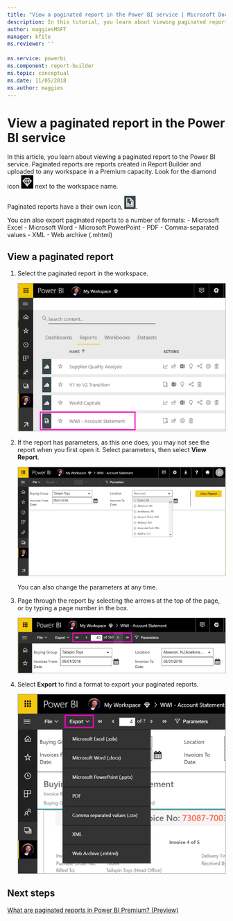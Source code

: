 ```yaml
---
title: "View a paginated report in the Power BI service | Microsoft Docs"
description: In this tutorial, you learn about viewing paginated reports in the Power BI service.  
author: maggiesMSFT
manager: kfile
ms.reviewer: ''

ms.service: powerbi
ms.component: report-builder
ms.topic: conceptual
ms.date: 11/05/2018
ms.author: maggies
---
```


# View a paginated report in the Power BI service

In this article, you learn about viewing a paginated report to the Power BI service. Paginated reports are reports created in Report Builder and uploaded to any  workspace in a Premium capacity. Look for the diamond icon ![Power BI Premium capacity diamond icon](media/paginated-reports-save-to-power-bi-service/premium-diamond.png) next to the workspace name. 

Paginated reports have a their own icon, ![Paginated report icon](media/paginated-reports-view-in-power-bi-service/power-bi-paginated-report-icon.png).

You can also export paginated reports to a number of formats: 
    - Microsoft Excel
    - Microsoft Word
    - Microsoft PowerPoint
    - PDF
    - Comma-separated values
    - XML
    - Web archive (.mhtml)

## View a paginated report

1. Select the paginated report in the workspace.

    ![Paginated report in the Power BI service](media/paginated-reports-view-in-power-bi-service/power-bi-paginated-report-in-service.png)

2. If the report has parameters, as this one does, you may not see the report when you first open it. Select parameters, then select **View Report**. 

     ![Select parameters to view the report](media/paginated-reports-view-in-power-bi-service/power-bi-paginated-select-parameters.png)

    You can also change the parameters at any time.

1. Page through the report by selecting the arrows at the top of the page, or by typing a page number in the box.
    
   ![Page through the report](media/paginated-reports-view-in-power-bi-service/power-bi-paginated-page-thru-report.png)

4. Select **Export** to find a format to export your paginated reports.

    ![Select an export format](media/paginated-reports-view-in-power-bi-service/power-bi-paginated-export.png)


## Next steps

[What are paginated reports in Power BI Premium? (Preview)](paginated-reports-report-builder-power-bi.md)
